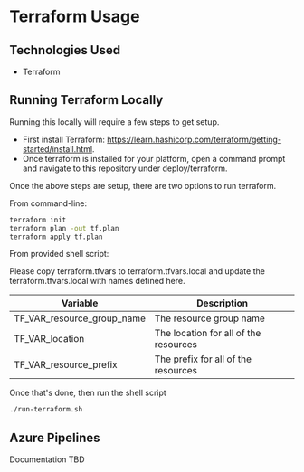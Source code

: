 # Terraform Usage

## Technologies Used

- Terraform

## Running Terraform Locally

Running this locally will require a few steps to get setup.

- First install Terraform: <https://learn.hashicorp.com/terraform/getting-started/install.html>.
- Once terraform is installed for your platform, open a command prompt and navigate to this repository under deploy/terraform.

Once the above steps are setup, there are two options to run terraform.

From command-line:

``` bash
terraform init
terraform plan -out tf.plan
terraform apply tf.plan
```

From provided shell script:

Please copy terraform.tfvars to terraform.tfvars.local and update the terraform.tfvars.local with names defined here.

| Variable                   | Description                           |
| -------------------------- | ------------------------------------- |
| TF_VAR_resource_group_name | The resource group name               |
| TF_VAR_location            | The location for all of the resources |
| TF_VAR_resource_prefix     | The prefix for all of the resources   |

Once that's done, then run the shell script 

``` bash
./run-terraform.sh
```

## Azure Pipelines

Documentation TBD
